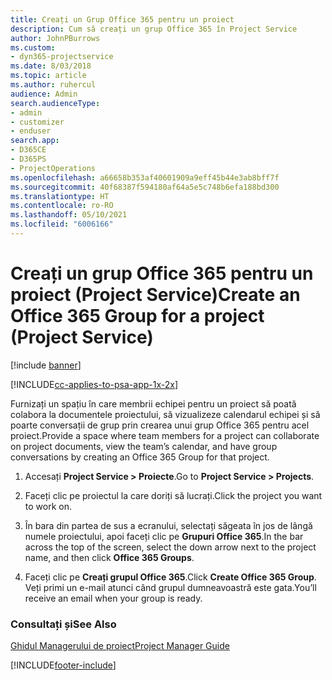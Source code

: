```yaml
---
title: Creați un Grup Office 365 pentru un proiect
description: Cum să creați un grup Office 365 în Project Service
author: JohnPBurrows
ms.custom:
- dyn365-projectservice
ms.date: 8/03/2018
ms.topic: article
ms.author: ruhercul
audience: Admin
search.audienceType:
- admin
- customizer
- enduser
search.app:
- D365CE
- D365PS
- ProjectOperations
ms.openlocfilehash: a66658b353af40601909a9eff45b44e3ab8bff7f
ms.sourcegitcommit: 40f68387f594180af64a5e5c748b6efa188bd300
ms.translationtype: HT
ms.contentlocale: ro-RO
ms.lasthandoff: 05/10/2021
ms.locfileid: "6006166"
---
```

# <a name="create-an-office-365-group-for-a-project-project-service"></a><span data-ttu-id="a8ddd-103">Creați un grup Office 365 pentru un proiect (Project Service)</span><span class="sxs-lookup"><span data-stu-id="a8ddd-103">Create an Office 365 Group for a project (Project Service)</span></span>

[!include [banner](../includes/psa-now-project-operations.md)]

[!INCLUDE[cc-applies-to-psa-app-1x-2x](../includes/cc-applies-to-psa-app-1x-2x.md)]

<span data-ttu-id="a8ddd-104">Furnizați un spațiu în care membrii echipei pentru un proiect să poată colabora la documentele proiectului, să vizualizeze calendarul echipei și să poarte conversații de grup prin crearea unui grup Office 365 pentru acel proiect.</span><span class="sxs-lookup"><span data-stu-id="a8ddd-104">Provide a space where team members for a project can collaborate on project documents, view the team’s calendar, and have group conversations by creating an Office 365 Group for that project.</span></span>  
  
1.  <span data-ttu-id="a8ddd-105">Accesați **Project Service > Proiecte**.</span><span class="sxs-lookup"><span data-stu-id="a8ddd-105">Go to **Project Service > Projects**.</span></span>  
  
2.  <span data-ttu-id="a8ddd-106">Faceți clic pe proiectul la care doriți să lucrați.</span><span class="sxs-lookup"><span data-stu-id="a8ddd-106">Click the project you want to work on.</span></span>  
  
3.  <span data-ttu-id="a8ddd-107">În bara din partea de sus a ecranului, selectați săgeata în jos de lângă numele proiectului, apoi faceți clic pe **Grupuri Office 365**.</span><span class="sxs-lookup"><span data-stu-id="a8ddd-107">In the bar across the top of the screen, select the down arrow next to the project name, and then click **Office 365 Groups**.</span></span>  
  
4.  <span data-ttu-id="a8ddd-108">Faceți clic pe **Creați grupul Office 365**.</span><span class="sxs-lookup"><span data-stu-id="a8ddd-108">Click **Create Office 365 Group**.</span></span> <span data-ttu-id="a8ddd-109">Veți primi un e-mail atunci când grupul dumneavoastră este gata.</span><span class="sxs-lookup"><span data-stu-id="a8ddd-109">You’ll receive an email when your group is ready.</span></span>  
  
### <a name="see-also"></a><span data-ttu-id="a8ddd-110">Consultați și</span><span class="sxs-lookup"><span data-stu-id="a8ddd-110">See Also</span></span>  
 [<span data-ttu-id="a8ddd-111">Ghidul Managerului de proiect</span><span class="sxs-lookup"><span data-stu-id="a8ddd-111">Project Manager Guide</span></span>](../psa/project-manager-guide.md)


[!INCLUDE[footer-include](../includes/footer-banner.md)]